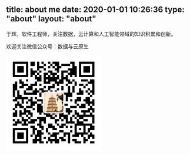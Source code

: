 title: about me
date: 2020-01-01 10:26:36
type: "about"
layout: "about"
---

于辉，软件工程师，关注数据，云计算和人工智能领域的知识积累和创新。

欢迎关注微信公众号：数据与云原生

![x](../images/mp.jpg)
